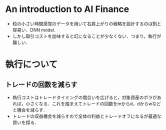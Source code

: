 # An introduction to AI Finance 

* 粒の小さい時間感覚のデータを用いて右肩上がりの戦略を設計するのは割と容易い．DNN model.
* しかし取引コストを加味すると幻になることが少なくない．つまり，執行が難しい．

# 執行について

## トレードの回数を減らす

* 執行コストはトレードタイミングの間合いを広げると，対象資産のボラがあれば，小さくなる．これを踏まえてトレードの回数をmからd，dからwなどと機会を減らす．
* トレードの収益機会を減らすので全体の利益とトレードオフになるが最適な買いを探る．


